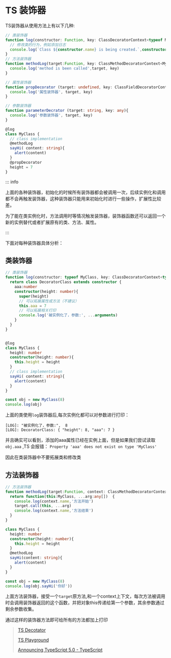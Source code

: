 # TS 装饰器

TS装饰器从使用方法上有以下几种:

```ts
// 类装饰器
function log(constructor: Function, key: ClassDecoratorContext<typeof MyClass>) {
  // 修改类的行为，例如添加日志
  console.log(`Class ${constructor.name} is being created.`,constructor, key);
}
// 方法装饰器
function methodLog(target:Function, key: ClassMethodDecoratorContext<MyClass, (content: string) => void> ){
  console.log('method is been called',target, key)
}

// 属性装饰器
function propDecorator (target: undefined, key: ClassFieldDecoratorContext<MyClass, number>) {
  console.log('属性装饰器', target, key)
}

// 参数装饰器
function parameterDecrator (target: string, key: any){
  console.log('参数装饰器', target, key)
}

@log
class MyClass {
  // class implementation
  @methodLog
  sayHi( content: string){
    alert(content)
  }
  @propDecorator
  height = 7
}


```

::: info

上面的各种装饰器，初始化的时候所有装饰器都会被调用一次，后续实例化和调用都不会再触发装饰器，这种装饰器只能用来初始化时进行一些操作，扩展性比较差。

为了能在类实例化时，方法调用时等情况触发装饰器，装饰器函数还可以返回一个新的实例替代或者扩展原有的类、方法、属性。

:::

下面对每种装饰器具体分析：

## 类装饰器

```ts
// 类装饰器
function log(constructor: typeof MyClass, key: ClassDecoratorContext<typeof MyClass>) {
  return class DecoratorClass extends constructor {
    aaa:number
    constructor(height: number){
      super(height)
      // 可以拓展属性或方法（不建议）
      this.aaa = 7
      // 可以拓展相关打印
      console.log('被实例化了，参数:', ...arguments)
    }
  }
}


@log
class MyClass {
  height: number
  constructor(height: number){
    this.height = height
  }
  // class implementation
  sayHi( content: string){
    alert(content)
  }
}

const obj = new MyClass(8)
console.log(obj)
```

上面的类使用`log`装饰器后,每次实例化都可以对参数进行打印：

```log
[LOG]: "被实例化了，参数:",  8 
[LOG]: DecoratorClass: { "height": 8, "aaa": 7 } 
```

并且确实可以看到，添加的aaa属性已经在实例上面，但是如果我们尝试读取`obj.aaa` ,TS 会报错： `Property 'aaa' does not exist on type 'MyClass'`

因此在类装饰器中不要拓展类和修改类



## 方法装饰器

```ts
// 方法装饰器
function methodLog(target:Function, context: ClassMethodDecoratorContext<MyClass, (content: string) => void> ){
  return function(this:MyClass, ...arg:any[])  {
    console.log(context.name,'方法开始')
    target.call(this, ...arg)
    console.log(context.name,'方法结束')
  }
}

class MyClass {
  height: number
  constructor(height: number){
    this.height = height
  }
  @methodLog
  sayHi(content: string){
    alert(content)
  }
}

const obj = new MyClass(8)
console.log(obj.sayHi('你好'))
```



上面方法装饰器，接受一个`target`原方法,和一个context上下文，每次方法被调用时会调用装饰器返回的这个函数，并把对象this传递给第一个参数，其余参数通过剩余参数收集。



通过这样的装饰器方法即可给所有的方法都加上打印



> [TS Decotator](https://www.typescriptlang.org/docs/handbook/decorators.html#class-decorators)
> 
> [TS Playground](https://www.typescriptlang.org/play?target=6&ts=5.2.2#code/FAehAJG8fRRiMB0zAs1YAzArgOwMYBcCWB7NcAGzwHMAKDAgZywCcVs86AucLATwAcBTPJcAFkOAYSIBDatQA04ANY8ObMZOoARHlTriszEQSw8AHlgA8nXvyGiJUgHwBKcAG9g4cHR5YUdQhlvU4BpaOnoB4MaGaAAmgVRotAxMdC5u7uDimSxoKAC2AEY8dGnu8YmMunTkABY8OKTVWGw5BUUOrunp1Ci8VbX1jQ4l6WDggPfKgKdygMtGgKo6gHo6gOQGgGhGgJ2mgKs2w+5Y1TjUAHSZ4uAAvOAA7Jvgo5OzgB9ugM6KgMpGgA7Kl2V4RDx7JBQA5IDVEYA87UA0fKANGVAGFygBh-wBDyoAHUxYv1ke2R4jopDyPDQWGoQ06AF80gSCcBgAABH7AfyqawqKSpdz9BpNcAtQrFUo0egVZg1OpM5p5NntYbbXZ7RmNE7gCVYQlpUZUuk4XJcT65TFYHT4NBpajiDgACRw5HA8SizMSODQpGFnXEnzoWEoBg1uPARJJZSw4Dw+QAVlK0DwAO40gLkAAcQ3en2+ZHIvr9B0yDiAA)
> 
> [Announcing TypeScript 5.0 - TypeScript](https://devblogs.microsoft.com/typescript/announcing-typescript-5-0/#decorators)


